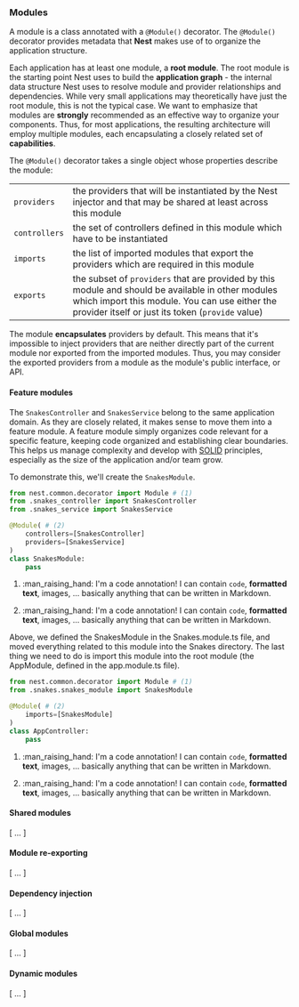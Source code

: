 ### Modules

A module is a class annotated with a `@Module()` decorator. The `@Module()` decorator provides metadata that **Nest** makes use of to organize the application structure.

Each application has at least one module, a **root module**. The root module is the starting point Nest uses to build the **application graph** - the internal data structure Nest uses to resolve module and provider relationships and dependencies. While very small applications may theoretically have just the root module, this is not the typical case. We want to emphasize that modules are **strongly** recommended as an effective way to organize your components. Thus, for most applications, the resulting architecture will employ multiple modules, each encapsulating a closely related set of **capabilities**.

The `@Module()` decorator takes a single object whose properties describe the module:

|               |                                                                                                                                                                                                          |
| ------------- | -------------------------------------------------------------------------------------------------------------------------------------------------------------------------------------------------------- |
| `providers`   | the providers that will be instantiated by the Nest injector and that may be shared at least across this module                                                                                          |
| `controllers` | the set of controllers defined in this module which have to be instantiated                                                                                                                              |
| `imports`     | the list of imported modules that export the providers which are required in this module                                                                                                                 |
| `exports`     | the subset of `providers` that are provided by this module and should be available in other modules which import this module. You can use either the provider itself or just its token (`provide` value) |

The module **encapsulates** providers by default. This means that it's impossible to inject providers that are neither directly part of the current module nor exported from the imported modules. Thus, you may consider the exported providers from a module as the module's public interface, or API.

#### Feature modules

The `SnakesController` and `SnakesService` belong to the same application domain. As they are closely related, it makes sense to move them into a feature module. A feature module simply organizes code relevant for a specific feature, keeping code organized and establishing clear boundaries. This helps us manage complexity and develop with [SOLID](https://en.wikipedia.org/wiki/SOLID) principles, especially as the size of the application and/or team grow.

To demonstrate this, we'll create the `SnakesModule`.

```py title="snakes_controller.py" linenums="1" hl_lines="1 3"
from nest.common.decorator import Module # (1)
from .snakes_controller import SnakesController
from .snakes_service import SnakesService

@Module( # (2)
    controllers=[SnakesController]
    providers=[SnakesService]
)
class SnakesModule:
    pass

```

1.  :man_raising_hand: I'm a code annotation! I can contain `code`, __formatted
    text__, images, ... basically anything that can be written in Markdown.

2.  :man_raising_hand: I'm a code annotation! I can contain `code`, __formatted
    text__, images, ... basically anything that can be written in Markdown.

Above, we defined the SnakesModule in the Snakes.module.ts file, and moved everything related to this module into the Snakes directory. The last thing we need to do is import this module into the root module (the AppModule, defined in the app.module.ts file).

```py title="snakes/snakes_module.py" linenums="1" hl_lines="1 5"
from nest.common.decorator import Module # (1)
from .snakes.snakes_module import SnakesModule

@Module( # (2)
    imports=[SnakesModule]
)
class AppController:
    pass

```

1.  :man_raising_hand: I'm a code annotation! I can contain `code`, __formatted
    text__, images, ... basically anything that can be written in Markdown.

2.  :man_raising_hand: I'm a code annotation! I can contain `code`, __formatted
    text__, images, ... basically anything that can be written in Markdown.

#### Shared modules

[ ... ]

#### Module re-exporting

[ ... ]

#### Dependency injection

[ ... ]

#### Global modules

[ ... ]

#### Dynamic modules

[ ... ]
